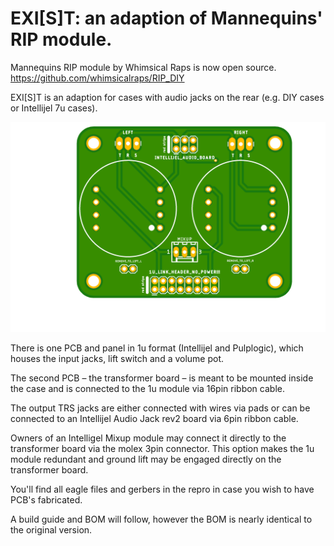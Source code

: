 # EXI[S]T: an adaption of Mannequins' RIP module.

Mannequins RIP module by Whimsical Raps is now open source.
https://github.com/whimsicalraps/RIP_DIY

EXI[S]T is an adaption for cases with audio jacks on the rear (e.g. DIY cases or Intellijel 7u cases).

![PCB](https://github.com/sonoCircuits/EXIST-RIP/blob/master/EXIST-Images/EXIST-RIP_transformerPCB_top.png)

There is one PCB and panel in 1u format (Intellijel and Pulplogic), which houses the input jacks, lift switch and a volume pot.

The second PCB – the transformer board – is meant to be mounted inside the case and is connected to the 1u module via 16pin ribbon cable.

The output TRS jacks are either connected with wires via pads or can be connected to an Intellijel Audio Jack rev2 board via 6pin ribbon cable.

Owners of an Intelligel Mixup module may connect it directly to the transformer board via the molex 3pin connector. This option makes the 1u module redundant and ground lift may be engaged directly on the transformer board.

You'll find all eagle files and gerbers in the repro in case you wish to have PCB's fabricated.

A build guide and BOM will follow, however the BOM is nearly identical to the original version.
